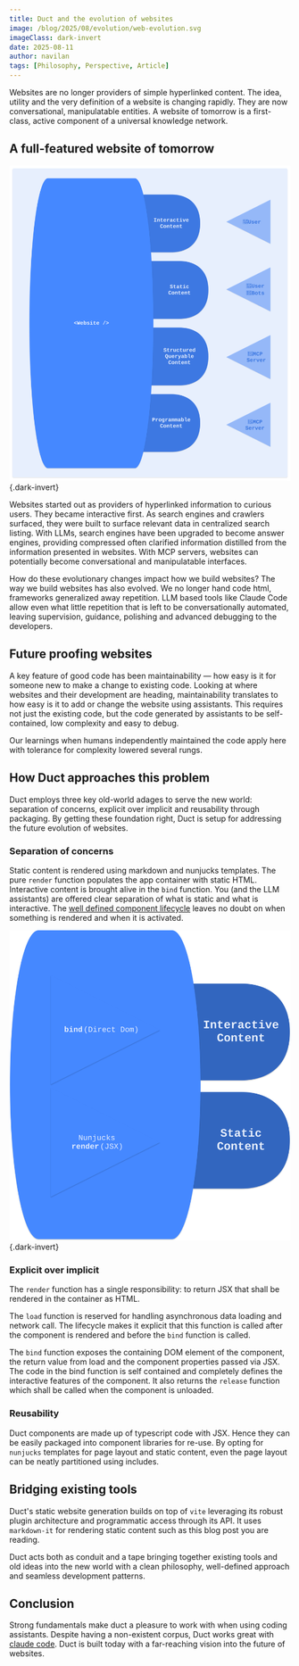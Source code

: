 ```yaml
---
title: Duct and the evolution of websites
image: /blog/2025/08/evolution/web-evolution.svg
imageClass: dark-invert
date: 2025-08-11
author: navilan
tags: [Philosophy, Perspective, Article]
---
```



Websites are no longer providers of simple hyperlinked content. The idea, utility and the very definition of a website is changing rapidly. They are now conversational, manipulatable entities. A website of tomorrow is a first-class, active component of a universal knowledge network.

<!--more-->

## A full-featured website of tomorrow

[![A Website](./evolution/web-evolution.svg)](./evolution/web-evolution.png) {.dark-invert}

Websites started out as providers of hyperlinked information to curious users. They became interactive first. As search engines and crawlers surfaced, they were built to surface relevant data in centralized search listing. With LLMs, search engines have been upgraded to become answer engines, providing compressed often clarified information distilled from the information presented in websites. With MCP servers, websites can potentially become conversational and manipulatable interfaces.

How do these evolutionary changes impact how we build websites? The way we build websites has also evolved. We no longer hand code html, frameworks generalized away repetition. LLM based tools like Claude Code allow even what little repetition that is left to be conversationally automated, leaving supervision, guidance, polishing and advanced debugging to the developers.

## Future proofing websites

A key feature of good code has been maintainability &mdash; how easy is it for someone new to make a change to existing code. Looking at where websites and their development are heading, maintainability translates to how easy is it to add or change the website using assistants. This requires not just the existing code, but the code generated by assistants to be self-contained, low complexity and easy to debug.

Our learnings when humans independently maintained the code apply here with tolerance for complexity lowered several rungs.

## How Duct approaches this problem

Duct employs three key old-world adages to serve the new world: separation of concerns, explicit over implicit and reusability through packaging. By getting these foundation right, Duct is setup for addressing the future evolution of websites.

### Separation of concerns

Static content is rendered using markdown and nunjucks templates. The pure `render` function populates the app container with static HTML. Interactive content is brought alive in the `bind` function. You (and the LLM assistants) are offered clear separation of what is static and what is interactive. The [well defined component lifecycle][lifecycle] leaves no doubt on when something is rendered and when it is activated.

[lifecycle]: /blog/2025/08/understanding-duct-lifecycle

![Duct - Separation of Concerns](./evolution/evolution-duct-concerns.svg) {.dark-invert}

### Explicit over implicit

The `render` function has a single responsibility: to return JSX that shall be rendered in the container as HTML.

The `load` function is reserved for handling asynchronous data loading and network call. The lifecycle makes it explicit that this function is called after the component is rendered and before the `bind` function is called.

The `bind` function exposes the containing DOM element of the component, the return value from load and the component properties passed via JSX. The code in the bind function is self contained and completely defines the interactive features of the component. It also returns the `release` function which shall be called when the component is unloaded.

### Reusability

Duct components are made up of typescript code with JSX. Hence they can be easily packaged into component libraries for re-use. By opting for `nunjucks` templates for page layout and static content, even the page layout can be neatly partitioned using includes.

## Bridging existing tools

Duct's static website generation builds on top of `vite` leveraging its robust plugin architecture and programmatic access through its API. It uses `markdown-it` for rendering static content such as this blog post you are reading.

Duct acts both as conduit and a tape bringing together existing tools and old ideas into the new world with a clean philosophy, well-defined approach and seamless development patterns.

## Conclusion

Strong fundamentals make duct a pleasure to work with when using coding assistants. Despite having a non-existent corpus, Duct works great with [claude code][Claude]. Duct is built today with a far-reaching vision into the future of websites.

[Claude]: /docs/claude-code
